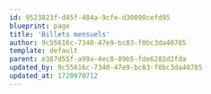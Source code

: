 ```yaml
---
id: 9523823f-d45f-484a-9cfe-d30090cefd95
blueprint: page
title: 'Billets mensuels'
author: 9c55616c-7340-47e9-bc83-f0bc3da40785
template: default
parent: e387d55f-a99a-4ec8-89b5-fde6282d2fda
updated_by: 9c55616c-7340-47e9-bc83-f0bc3da40785
updated_at: 1720970712
---
```

